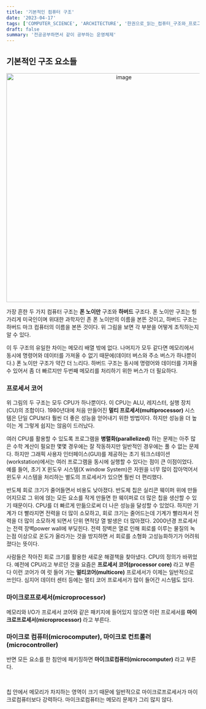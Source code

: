 ```yaml
---
title: '기본적인 컴퓨터 구조'
date: '2023-04-17'
tags: ['COMPUTER_SCIENCE', 'ARCHITECTURE', '한권으로_읽는_컴퓨터_구조와_프로그래밍']
draft: false
summary: '전공공부하면서 같이 공부하는 운영체제'
---
```


## 기본적인 구조 요소들

<p align="center">
    <img width="597" alt="image" src="https://user-images.githubusercontent.com/105579811/232485516-3ea30fbe-e686-43f9-a61b-184e07a2aaa5.png"/>
</p>

가장 흔한 두 가지 컴퓨터 구조는 **폰 노이만** 구조와 **하버드** 구조다. 폰 노이만 구조는 헝가리게 미국인이며 위대한 과학자인 존 폰 노이만의 이름을 본뜬 것이고, 하버드 구조는 하버드 마크 컴퓨터의 이름을 본뜬 것이다. 위 그림을 보면 각 부분을 어떻게 조직하는지 알 수 있다.

이 두 구조의 유일한 차이는 메모리 배열 밖에 없다. 나머지가 모두 같다면 메모리에서 동시에 명령어와 데이터를 가져올 수 없기 때문에(데이터 버스와 주소 버스가 하나뿐이다.) 폰 노이만 구조가 약간 더 느리다. 하버드 구조는 동시에 명령어와 데이터를 가져올 수 있어서 좀 더 빠르지만 두번째 메모리를 처리하기 위한 버스가 더 필요하다.

### 프로세서 코어

위 그림의 두 구조는 모두 CPU가 하나뿐이다. 이 CPU는 ALU, 레지스터, 실행 장치(CU)의 조합이다. 1980년대에 처음 만들어진 **멀티 프로세서(multiprocessor)** 시스템은 단일 CPU보다 훨씬 더 좋은 성능을 얻어내기 위한 방법이다. 하지만 성능을 더 높이는 게 그렇게 쉽지는 않음이 드러났다.

여러 CPU를 활용할 수 있도록 프로그램을 **병렬화(parallelized)** 하는 문제는 아주 많은 수학 계산이 필요한 몇몇 경우에는 잘 작동하지만 일반적인 경우에는 풀 수 없는 문제다. 하지만 그래픽 사용자 인터페이스(GUI)를 제공하는 초기 워크스테이션(workstation)에서는 여러 프로그램을 동시에 실행할 수 있다는 점이 큰 이점이었다. 예를 들어, 초기 X 윈도우 시스템(X window System)은 자원을 너무 많이 잡아먹어서 윈도우 시스템을 처리하는 별도의 프로세서가 있으면 훨씬 더 편리했다.

반도체 회로 크기가 줄어들면서 비용도 낮아졌다. 반도체 칩은 실리콘 웨이퍼 위에 만들어지므로 그 위에 얹는 모든 요소를 작게 만들면 한 웨이퍼로 더 많은 칩을 생산할 수 있기 때문이다. CPU를 더 빠르게 만듦으로써 더 나은 성능을 달성할 수 있었다. 하지만 기계가 더 빨라지면 전력을 더 많이 소모하고, 회로 크기는 줄어드는데 기계가 빨라져서 전력을 더 많이 소모하게 되면서 단위 면적당 열 발생은 더 많아졌다. 2000년경 프로세서는 전력 장벽power wall에 부딪힌다. 전력 장벽은 열로 인해 회로를 이루는 물질의 녹는점 이상으로 온도가 올라가는 것을 방지하면 서 회로를 소형화 고성능화하기가 어려워졌다는 뜻이다.

사람들은 작아진 회로 크기를 활용한 새로운 해결책을 찾아냈다. CPU의 정의가 바뀌었다. 예전에 CPU라고 부르던 것을 요즘은 **프로세서 코어(processor core)** 라고 부른다 이런 코어가 여 럿 들어 가는 **멀티코어(multicore)** 프로세서가 이제는 일반적으로 쓰인다. 심지어 데이터 센터 등에는 멀티 코어 프로세서가 많이 들어간 시스템도 있다.

### 마이크로프로세서(microprocessor)

메모리와 I/O가 프로세서 코어와 같은 패키지에 들어있지 않으면 이런 프로세서를 **마이크로프로세서(microprocessor)** 라고 부른다.

### 마이크로 컴퓨터(microcomputer), 마이크로 컨트롤러(microcontroller)

반면 모든 요소를 한 침안에 패키징하면 **마이크로컴퓨터(microcomputer)** 라고 부른다.

<br/>

칩 안에서 메모리가 차지하는 영역이 크기 때문에 일반적으로 마이크로프로세서가 마이크로컴퓨터보다 강력하다. 마이크로컴퓨터는 메모리 문제가 그리 많지 않다.
